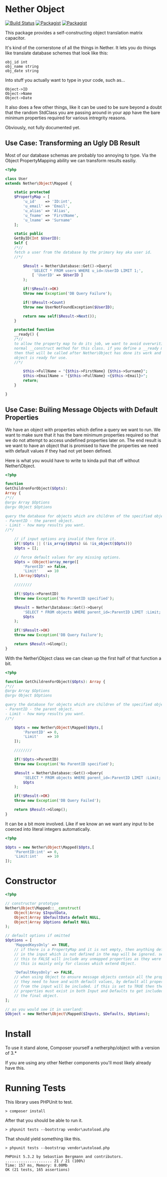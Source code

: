 # Nether Object

[![Build Status](https://travis-ci.org/netherphp/object.svg?branch=master)](https://travis-ci.org/netherphp/object)  [![Packagist](https://img.shields.io/packagist/v/netherphp/object.svg)](https://packagist.org/packages/netherphp/object) [![Packagist](https://img.shields.io/packagist/dt/netherphp/object.svg)](https://packagist.org/packages/netherphp/object)

This package provides a self-constructing object translation matrix capacitor.

It's kind of the cornerstone of all the things in Nether. It lets you do things like
translate database schemes that look like this:

	obj_id int
	obj_name string
	obj_date string

Into stuff you actually want to type in your code, such as...

	Object->ID
	Object->Name
	Object->Date

It also does a few other things, like it can be used to be sure beyond a doubt that the
random StdClass you are passing around in your app have the bare minimum properties
required for various intregrity reasons.

Obviously, not fully documented yet.



## Use Case: Transforming an Ugly DB Result

Most of our database schemas are probably too annoying to type. Via the Object
PropertyMapping ability we can transform results easiliy.

```php
<?php

class User
extends Nether\Object\Mapped {

	static protected
	$PropertyMap = [
		'u_id'    => 'ID:int',
		'u_email' => 'Email',
		'u_alias' => 'Alias',
		'u_fname' => 'FirstName',
		'u_lname' => 'Surname'
	];

	static public
	GetByID(Int $UserID):
	Self {
	/*//
	fetch a user from the database by the primary key aka user id.
	//*/

		$Result = Nether\Database::Get()->Query(
			'SELECT * FROM users WHERE u_id=:UserID LIMIT 1;',
			[ 'UserID' => $UserID ]
		);

		if(!$Result->OK)
		throw new Exception('DB Query Failure');

		if(!$Result->Count)
		throw new UserNotFoundException($UserID);

		return new self($Result->Next());
	}

	protected function
	__ready() {
	/*//
	to allow the property map to do its job, we want to avoid overwriting the
	normal __construct method for this class. if you define a __ready method
	then that will be called after Nether\Object has done its work and the
	object is ready for use.
	//*/

		$this->FullName = "{$this->FirstName} {$this->Surname}";
		$this->EmailName = "{$this->FullName} <{$this->Email}>";
		return;
	}

}
```


## Use Case: Builing Message Objects with Default Properties

We have an object with properties which define a query we want to run. We want
to make sure that it has the bare minimum properties required so that we do
not attempt to access undefined properties later on. The end result is we want
to have an object that is promised to have the properties we need with default
values if they had not yet been defined.

Here is what you would have to write to kinda pull that off without Nether\Object.

```php
<?php

function
GetChildrenForObject($Opts):
Array {
/*//
@argv Array $Options
@argv Object $Options

query the database for objects which are children of the specified object.
- ParentID - the parent object.
- Limit - how many results you want.
//*/

	// if input options arg invalid then force it.
	if(!$Opts || (!is_array($Opts) && !is_object($Opts)))
	$Opts = [];

	// force default values for any missing options.
	$Opts = (Object)array_merge([
		'ParentID' => false,
		'Limit'    => 10
	],(Array)$Opts);

	////////

	if(!$Opts->ParentID)
	throw new Exception('No ParentID specified');

	$Result = Nether\Database::Get()->Query(
		'SELECT * FROM objects WHERE parent_id=:ParentID LIMIT :Limit;',
		$Opts
	);

	if(!$Result->OK)
	throw new Exception('DB Query Failure');

	return $Result->Glomp();
}
```

With the Nether\Object class we can clean up the first half of that function a bit.

```php
<?php

function GetChildrenForObject($Opts): Array {
/*//
@argv Array $Options
@argv Object $Options

query the database for objects which are children of the specified object.
- ParentID - the parent object.
- Limit - how many results you want.
//*/

	$Opts = new Nether\Object\Mapped($Opts,[
		'ParentID' => 0,
		'Limit'    => 10
	]);

	////////

	if(!$Opts->ParentID)
	throw new Exception('No ParentID specified');

	$Result = Nether\Database::Get()->Query(
		'SELECT * FROM objects WHERE parent_id=:ParentID LIMIT :Limit;',
		$Opts
	);

	if(!$Result->OK)
	throw new Exception('DB Query Failed');

	return $Result->Glomp();
}
```

It can be a bit more involved. Like if we know an we want any input to be
coerced into literal integers automatically.

```php
<?php

$Opts = new Nether\Object\Mapped($Opts,[
	'ParentID:int' => 0,
	'Limit:int'    => 10
]);
```


# Constructor

```php
<?php

// constructor prototype
Nether\Object\Mapped::__construct(
	Object|Array $InputData,
	Object|Array $DefaultData default NULL,
	Object|Array $Options default NULL
);

// default options if omitted
$Options = [
	'MappedKeysOnly' => TRUE,
	// if there is a PropertyMap and it is not empty, then anything defined
	// in the input which is not defined in the map will be ignored. setting
	// this to FALSE will include any unmapped properties as they were given.
	// this is mainly only for classes which extend Object.

	'DefaultKeysOnly' => FALSE,
	// when using Object to ensure message objects contain all the properties
	// they need to have and with default values, by default all properties
	// from the input will be included. if this is set to TRUE then the
	// properties must exist in both Input and Defaults to get included into
	// the final object.
];

// as you would see it in userland:
$Object = new Nether\Object\Mapped($Inputs, $Defaults, $Options);
```

# Install

To use it stand alone, Composer yourself a netherphp/object with a version of 3.*

If you are using any other Nether components you'll most likely already have this.



# Running Tests

This library uses PHPUnit to test.

	> composer install

After that you should be able to run it.

	> phpunit tests --bootstrap vendor\autoload.php

That should yield something like this.

	> phpunit tests --bootstrap vendor\autoload.php

	PHPUnit 5.3.2 by Sebastian Bergmann and contributors.
	..................... 21 / 21 (100%)
	Time: 157 ms, Memory: 8.00Mb
	OK (21 tests, 165 assertions)




